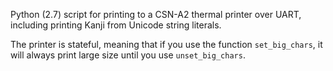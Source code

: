 Python (2.7) script for printing to a CSN-A2 thermal printer over UART, including printing
Kanji from Unicode string literals.

The printer is stateful, meaning that if you use the function `set_big_chars`, it will always print large size until you use `unset_big_chars`.

